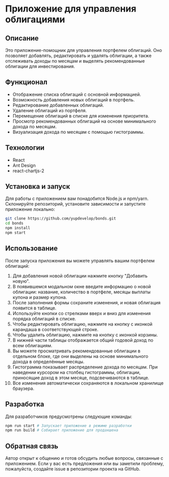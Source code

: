 # Приложение для управления облигациями

## Описание
Это приложение-помощник для управления портфелем облигаций. Оно позволяет добавлять, редактировать и удалять облигации, а также отслеживать доходы по месяцам и выделять рекомендованные облигации для инвестирования.

## Функционал
- Отображение списка облигаций с основной информацией.
- Возможность добавления новых облигаций в портфель.
- Редактирование добавленных облигаций.
- Удаление облигаций из портфеля.
- Перемещение облигаций в списке для изменения приоритета.
- Просмотр рекомендованных облигаций на основе минимального дохода по месяцам.
- Визуализация дохода по месяцам с помощью гистограммы.

## Технологии
- React
- Ant Design
- react-chartjs-2

## Установка и запуск
Для работы с приложением вам понадобится Node.js и npm/yarn. Склонируйте репозиторий, установите зависимости и запустите приложение локально:

```bash
git clone https://github.com/yupdevelop/bonds.git
cd bonds
npm install
npm start
```

## Использование
После запуска приложения вы можете управлять вашим портфелем облигаций:
1. Для добавления новой облигации нажмите кнопку "Добавить новую".
2. В появившемся модальном окне введите информацию о новой облигации: название, количество в портфеле, месяцы выплаты купона и размер купона.
3. После заполнения формы сохраните изменения, и новая облигация появится в таблице.
4. Используйте кнопки со стрелками вверх и вниз для изменения порядка облигаций в списке.
5. Чтобы редактировать облигацию, нажмите на кнопку с иконкой карандаша в соответствующей строке.
6. Чтобы удалить облигацию, нажмите на кнопку с иконкой корзины.
7. В нижней части таблицы отображается общий годовой доход по всем облигациям.
8. Вы можете просматривать рекомендованные облигации в отдельном блоке, где они выделены на основе минимального дохода в определённые месяцы.
9. Гистограмма показывает распределение дохода по месяцам. При наведении курсором на столбец гистограммы, облигации, приносящие доход в этом месяце, подсвечиваются в таблице.
10. Все изменения автоматически сохраняются в локальном хранилище браузера.

## Разработка
Для разработчиков предусмотрены следующие команды:
```bash
npm run start # Запускает приложение в режиме разработки
npm run build # Собирает приложение для продакшена
```

## Обратная связь
Автор открыт к общению и готов обсудить любые вопросы, связанные с приложением. Если у вас есть предложения или вы заметили проблему, пожалуйста, создайте issue в репозитории проекта на GitHub.
